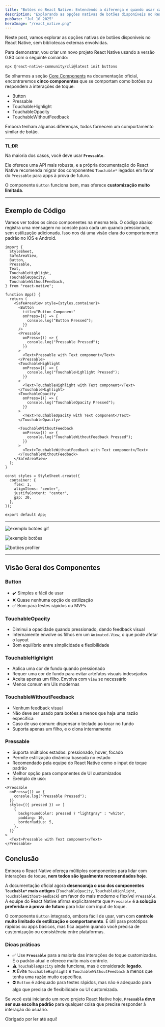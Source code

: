 ```yaml
---
title: "Botões no React Native: Entendendo a diferença e quando usar cada um"
description: "Explorando as opções nativas de botões disponíveis no React Native"
pubDate: "Jul 10 2025"
heroImage: "/react_native.png"
---
```


Neste post, vamos explorar as opções nativas de botões disponíveis no React Native, sem bibliotecas externas envolvidas.

Para demonstrar, vou criar um novo projeto React Native usando a versão 0.80 com o seguinte comando:

```bash
npx @react-native-community/cli@latest init buttons
```

Se olharmos a seção [Core Components](https://reactnative.dev/docs/components-and-apis) na documentação oficial, encontraremos **cinco componentes** que se comportam como botões ou respondem a interações de toque:

- Button
- Pressable
- TouchableHighlight
- TouchableOpacity
- TouchableWithoutFeedback

Embora tenham algumas diferenças, todos fornecem um comportamento similar de botão.

---

**TL;DR**

Na maioria dos casos, você deve usar **`Pressable`**.

Ele oferece uma API mais robusta, e a própria documentação do React Native recomenda migrar dos componentes `Touchable*` legados em favor do `Pressable` para apps à prova de futuro.

O componente `Button` funciona bem, mas oferece **customização muito limitada**.

---

## Exemplo de Código

Vamos ver todos os cinco componentes na mesma tela. O código abaixo registra uma mensagem no console para cada um quando pressionado, sem estilização adicionada. Isso nos dá uma visão clara do comportamento padrão no iOS e Android.

```tsx
import {
  StyleSheet,
  SafeAreaView,
  Button,
  Pressable,
  Text,
  TouchableHighlight,
  TouchableOpacity,
  TouchableWithoutFeedback,
} from "react-native";

function App() {
  return (
    <SafeAreaView style={styles.container}>
      <Button
        title="Button Component"
        onPress={() => {
          console.log("Button Pressed");
        }}
      />
      <Pressable
        onPress={() => {
          console.log("Pressable Pressed");
        }}
      >
        <Text>Pressable with Text component</Text>
      </Pressable>
      <TouchableHighlight
        onPress={() => {
          console.log("TouchableHighlight Pressed");
        }}
      >
        <Text>TouchableHighlight with Text component</Text>
      </TouchableHighlight>
      <TouchableOpacity
        onPress={() => {
          console.log("TouchableOpacity Pressed");
        }}
      >
        <Text>TouchableOpacity with Text component</Text>
      </TouchableOpacity>

      <TouchableWithoutFeedback
        onPress={() => {
          console.log("TouchableWithoutFeedback Pressed");
        }}
      >
        <Text>TouchableWithoutFeedback with Text component</Text>
      </TouchableWithoutFeedback>
    </SafeAreaView>
  );
}

const styles = StyleSheet.create({
  container: {
    flex: 1,
    alignItems: "center",
    justifyContent: "center",
    gap: 30,
  },
});

export default App;
```

---

![exemplo botões gif](/buttons-example.gif)

![exemplo botões](/buttons-example.png)

![botões profiler](/profiler-buttons.png)

---

## Visão Geral dos Componentes

### Button

- ✔️ Simples e fácil de usar
- ❌ Quase nenhuma opção de estilização
- ✅ Bom para testes rápidos ou MVPs

### TouchableOpacity

- Diminui a opacidade quando pressionado, dando feedback visual
- Internamente envolve os filhos em um `Animated.View`, o que pode afetar o layout
- Bom equilíbrio entre simplicidade e flexibilidade

### TouchableHighlight

- Aplica uma cor de fundo quando pressionado
- Requer uma cor de fundo para evitar artefatos visuais indesejados
- Aceita apenas um filho. Envolva com `View` se necessário
- Menos comum em UIs modernas

### TouchableWithoutFeedback

- Nenhum feedback visual
- Não deve ser usado para botões a menos que haja uma razão específica
- Caso de uso comum: dispensar o teclado ao tocar no fundo
- Suporta apenas um filho, e o clona internamente

### Pressable

- Suporta múltiplos estados: pressionado, hover, focado
- Permite estilização dinâmica baseada no estado
- Recomendado pela equipe do React Native como o input de toque padrão
- Melhor opção para componentes de UI customizados
- Exemplo de uso:

```tsx
<Pressable
  onPress={() => {
    console.log("Pressable Pressed");
  }}
  style={({ pressed }) => [
    {
      backgroundColor: pressed ? "lightgray" : "white",
      padding: 10,
      borderRadius: 5,
    },
  ]}
>
  <Text>Pressable with Text component</Text>
</Pressable>
```

## Conclusão

Embora o React Native ofereça múltiplos componentes para lidar com interações de toque, **nem todos são igualmente recomendados hoje**.

A documentação oficial agora **desencoraja o uso dos componentes `Touchable*` mais antigos** (`TouchableOpacity`, `TouchableHighlight`, `TouchableWithoutFeedback`) em favor do mais moderno e flexível `Pressable`. A equipe do React Native afirma explicitamente que `Pressable` é **a solução preferida e à prova de futuro** para lidar com input de toque.

O componente `Button` integrado, embora fácil de usar, vem com **controle muito limitado de estilização e comportamento**. É útil para protótipos rápidos ou apps básicos, mas fica aquém quando você precisa de customização ou consistência entre plataformas.

### Dicas práticas

- ✅ Use **`Pressable`** para a maioria das interações de toque customizadas. É o padrão atual e oferece muito mais controle.
- ⚠️ `TouchableOpacity` ainda funciona, mas é considerado **legado**.
- ❌ Evite `TouchableHighlight` e `TouchableWithoutFeedback` a menos que tenha uma razão muito específica.
- ⛔ `Button` é adequado para testes rápidos, mas não é adequado para algo que precisa de flexibilidade ou UI customizada.

Se você está iniciando um novo projeto React Native hoje, **`Pressable` deve ser sua escolha padrão** para qualquer coisa que precise responder à interação do usuário.

Obrigado por ler até aqui!
